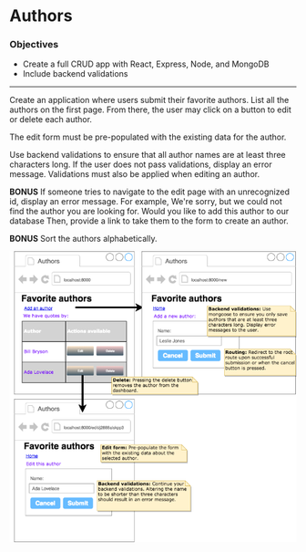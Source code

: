 # Authors
### Objectives 
- Create a full CRUD app with React, Express, Node, and MongoDB
- Include backend validations
<hr/>

Create an application where users submit their favorite authors. List all the authors on the first page. From there, the user may click on a button to edit or delete each author. 

The edit form must be pre-populated with the existing data for the author. 

Use backend validations to ensure that all author names are at least three characters long. If the user does not pass validations, display an error message. Validations must also be applied when editing an author. 

**BONUS** If someone tries to navigate to the edit page with an unrecognized id, display an error message. For example, We're sorry, but we could not find the author you are looking for. Would you like to add this author to our database Then, provide a link to take them to the form to create an author. 

**BONUS** Sort the authors alphabetically.

![](authorsWF.png)

